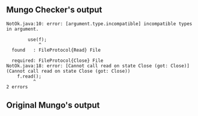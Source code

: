 ## Mungo Checker's output

```
NotOk.java:10: error: [argument.type.incompatible] incompatible types in argument.
        use(f);
            ^
  found   : FileProtocol{Read} File
  required: FileProtocol{Close} File
NotOk.java:18: error: [Cannot call read on state Close (got: Close)] (Cannot call read on state Close (got: Close))
    f.read();
          ^
2 errors
```

## Original Mungo's output

```
```
